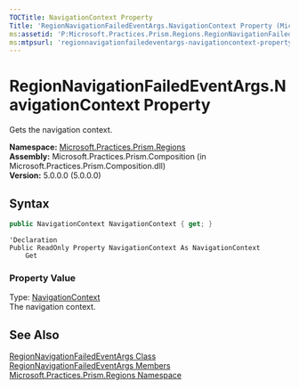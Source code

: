 ```yaml
---
TOCTitle: NavigationContext Property
Title: 'RegionNavigationFailedEventArgs.NavigationContext Property (Microsoft.Practices.Prism.Regions)'
ms:assetid: 'P:Microsoft.Practices.Prism.Regions.RegionNavigationFailedEventArgs.NavigationContext'
ms:mtpsurl: 'regionnavigationfailedeventargs-navigationcontext-property-mspp-regions.md'
---
```



# RegionNavigationFailedEventArgs.NavigationContext Property

Gets the navigation context.

**Namespace:** [Microsoft.Practices.Prism.Regions](/patterns-practices/reference/mspp-regions-namespace)<br/>
**Assembly:** Microsoft.Practices.Prism.Composition (in Microsoft.Practices.Prism.Composition.dll)<br/>
**Version:** 5.0.0.0 (5.0.0.0)

## Syntax

```C#
public NavigationContext NavigationContext { get; }
```
```VB
'Declaration
Public ReadOnly Property NavigationContext As NavigationContext
	Get
```

### Property Value

Type: [NavigationContext](/patterns-practices/reference/navigationcontext-class-mspp-regions)<br/>
The navigation context.

## See Also

[RegionNavigationFailedEventArgs Class](/patterns-practices/reference/regionnavigationfailedeventargs-class-mspp-regions)<br/>
[RegionNavigationFailedEventArgs Members](/patterns-practices/reference/regionnavigationfailedeventargs-members-mspp-regions)<br/>
[Microsoft.Practices.Prism.Regions Namespace](/patterns-practices/reference/mspp-regions-namespace)